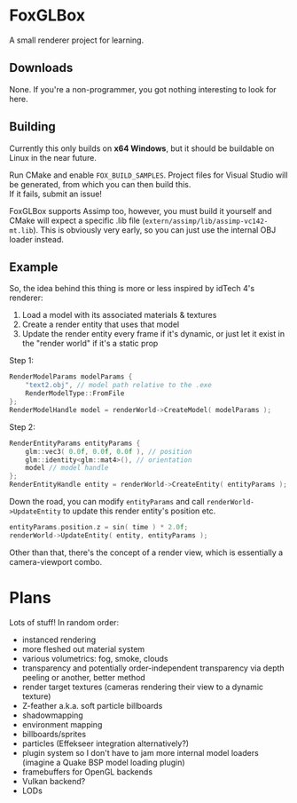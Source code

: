 # FoxGLBox

A small renderer project for learning.  

## Downloads

None. If you're a non-programmer, you got nothing interesting to look for here.

## Building

Currently this only builds on **x64 Windows**, but it should be buildable on Linux in the near future.

Run CMake and enable `FOX_BUILD_SAMPLES`. Project files for Visual Studio will be generated, from which you can then build this.   
If it fails, submit an issue!

FoxGLBox supports Assimp too, however, you must build it yourself and CMake will expect a specific .lib file (`extern/assimp/lib/assimp-vc142-mt.lib`). This is obviously very early, so you can just use the internal OBJ loader instead.

## Example

So, the idea behind this thing is more or less inspired by idTech 4's renderer:
1. Load a model with its associated materials & textures
2. Create a render entity that uses that model
3. Update the render entity every frame if it's dynamic, or just let it exist in the "render world" if it's a static prop

Step 1:
```cpp
RenderModelParams modelParams {
	"text2.obj", // model path relative to the .exe
	RenderModelType::FromFile
};
RenderModelHandle model = renderWorld->CreateModel( modelParams );
```

Step 2:
```cpp
RenderEntityParams entityParams {
    glm::vec3( 0.0f, 0.0f, 0.0f ), // position
    glm::identity<glm::mat4>(), // orientation
    model // model handle
};
RenderEntityHandle entity = renderWorld->CreateEntity( entityParams );
```
Down the road, you can modify `entityParams` and call `renderWorld->UpdateEntity` to update this render entity's position etc.
```cpp
entityParams.position.z = sin( time ) * 2.0f;
renderWorld->UpdateEntity( entity, entityParams );
```

Other than that, there's the concept of a render view, which is essentially a camera-viewport combo.

# Plans

Lots of stuff! In random order:
- instanced rendering
- more fleshed out material system
- various volumetrics: fog, smoke, clouds
- transparency and potentially order-independent transparency via depth peeling or another, better method
- render target textures (cameras rendering their view to a dynamic texture)
- Z-feather a.k.a. soft particle billboards
- shadowmapping
- environment mapping
- billboards/sprites
- particles (Effekseer integration alternatively?)
- plugin system so I don't have to jam more internal model loaders (imagine a Quake BSP model loading plugin)
- framebuffers for OpenGL backends
- Vulkan backend?
- LODs
